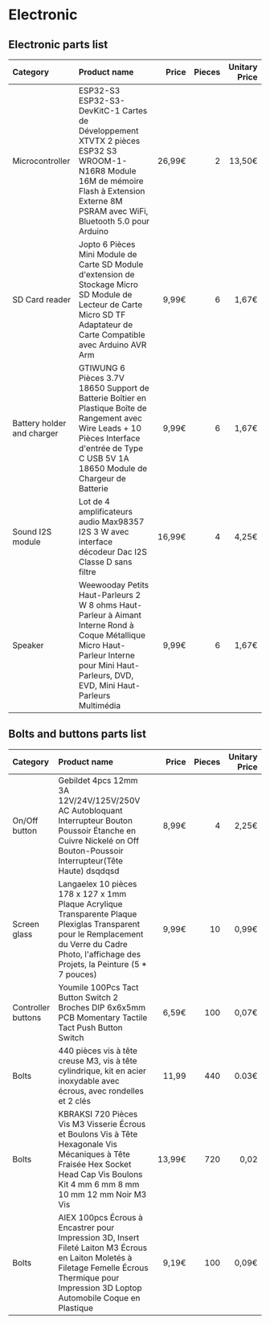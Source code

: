# Electronic

## Electronic parts list


| Category | Product name | Price          | Pieces | Unitary Price |
| :---------------| :--------------- |---------------:|---------------:|---------------:|
| Microcontroller| ESP32-S3 ESP32-S3-DevKitC-1 Cartes de Développement XTVTX 2 pièces ESP32 S3 WROOM-1-N16R8 Module 16M de mémoire Flash à Extension Externe 8M PSRAM avec WiFi, Bluetooth 5.0 pour Arduino | 26,99€ | 2 | 13,50€ |
| SD Card reader| Jopto 6 Pièces Mini Module de Carte SD Module d'extension de Stockage Micro SD Module de Lecteur de Carte Micro SD TF Adaptateur de Carte Compatible avec Arduino AVR Arm | 9,99€ | 6 | 1,67€ |
| Battery holder and charger| GTIWUNG 6 Pièces 3.7V 18650 Support de Batterie Boîtier en Plastique Boîte de Rangement avec Wire Leads + 10 Pièces Interface d'entrée de Type C USB 5V 1A 18650 Module de Chargeur de Batterie | 9,99€ | 6 | 1,67€ |
| Sound I2S module| Lot de 4 amplificateurs audio Max98357 I2S 3 W avec interface décodeur Dac I2S Classe D sans filtre | 16,99€ | 4 | 4,25€ |
| Speaker | Weewooday Petits Haut-Parleurs 2 W 8 ohms Haut-Parleur à Aimant Interne Rond à Coque Métallique Micro Haut-Parleur Interne pour Mini Haut-Parleurs, DVD, EVD, Mini Haut-Parleurs Multimédia | 9,99€ | 6 | 1,67€ |


## Bolts and buttons parts list

| Category | Product name | Price          | Pieces | Unitary Price |
| :---------------| :--------------- |---------------:|---------------:|---------------:|
| On/Off button | Gebildet 4pcs 12mm 3A 12V/24V/125V/250V AC Autobloquant Interrupteur Bouton Poussoir Étanche en Cuivre Nickelé on Off Bouton-Poussoir Interrupteur(Tête Haute) dsqdqsd | 8,99€ | 4 | 2,25€
| Screen glass | Langaelex 10 pièces 178 x 127 x 1mm Plaque Acrylique Transparente Plaque Plexiglas Transparent pour le Remplacement du Verre du Cadre Photo, l'affichage des Projets, la Peinture (5 * 7 pouces) | 9,99€ | 10 | 0,99€ |
| Controller buttons | Youmile 100Pcs Tact Button Switch 2 Broches DIP 6x6x5mm PCB Momentary Tactile Tact Push Button Switch | 6,59€ | 100 | 0,07€ |
| Bolts | 440 pièces vis à tête creuse M3, vis à tête cylindrique, kit en acier inoxydable avec écrous, avec rondelles et 2 clés | 11,99 | 440 | 0.03€ |
| Bolts|KBRAKSI 720 Pièces Vis M3 Visserie Écrous et Boulons Vis à Tête Hexagonale Vis Mécaniques à Tête Fraisée Hex Socket Head Cap Vis Boulons Kit 4 mm 6 mm 8 mm 10 mm 12 mm Noir M3 Vis | 13,99€ | 720 | 0,02 |
| Bolts | AIEX 100pcs Écrous à Encastrer pour Impression 3D, Insert Fileté Laiton M3 Écrous en Laiton Moletés à Filetage Femelle Écrous Thermique pour Impression 3D Loptop Automobile Coque en Plastique | 9,19€ | 100 | 0,09€ |

